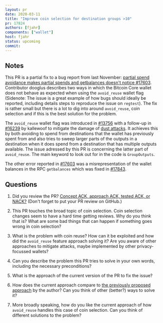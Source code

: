 ```yaml
---
layout: pr
date: 2020-03-11
title: "Improve coin selection for destination groups >10"
pr: 17824
authors: [fjahr]
components: ["wallet"]
host: fjahr
status: upcoming
commit:
---
```


## Notes

This PR is a partial fix to a bug report from last November: [partial spend avoidance makes partial spends and getbalances doesn't notice #17603](https://github.com/bitcoin/bitcoin/issues/17603).
Contributor dooglus describes two ways in which the Bitcoin Core wallet does not
behave as expected when using the `avoid_reuse` wallet flag (Sidenote: The issue is a great example
of how bugs should ideally be reported, including details steps to reproduce the issue
on `regtest`). The fix is rather small but there is a lot to dig into around
`avoid_reuse`, coin selection and if this is the best solution for the problem.

The `avoid_reuse` wallet flag was introduced in [#13756](https://github.com/bitcoin/bitcoin/pull/13756)
with a follow-up in [#16239](https://github.com/bitcoin/bitcoin/pull/16239)
by kallewoof to mitigate the damage of [dust attacks](https://bitcoin.stackexchange.com/questions/81508/deanonymizing-dust-attack/81509#81509).
It achieves this by both avoiding to spend from destinations that the wallet has
previously spent from and also tries to sweep larger parts of the outputs in
a destination when it does spend from a destination that has multiple outputs
available. The issue adressed by this PR is concerning the latter part
of `avoid_reuse`. The main keyword to look out for in the code is `GroupOutputs`.

The other error reported in [#17603](https://github.com/bitcoin/bitcoin/issues/17603)
was a misrepresentation of the wallet balances in the RPC `getbalances` which was fixed
in [#17843](https://github.com/bitcoin/bitcoin/pull/17843).

## Questions

1. Did you review the PR? [Concept ACK, approach ACK, tested ACK, or
NACK?](https://github.com/bitcoin/bitcoin/blob/master/CONTRIBUTING.md#peer-review)
(Don't forget to put your PR review on GitHub.)

2. This PR touches the broad topic of coin selection. Coin selection changes seem to
have a hard time getting reviews. Why do you think that is? What are some bad things
that can happen if something goes wrong in coin selection?

3. What is the problem with coin reuse? How can it be exploited and how did
the `avoid_reuse` feature approach solving it? Are you aware of other approaches
to mitigate attacks, maybe implemented by other privacy-focussed wallets?

4. Can you describe the problem this PR tries to solve in your own words, including
the necessary preconditions?

5. What is the approach of the current version of the PR to fix the issue?

6. How does the current approach compare to [the previously proposed approach](https://github.com/bitcoin/bitcoin/pull/17824#issuecomment-569928051)
by the author? Can you think of other (better?) ways to solve it?

7. More broadly speaking, how do you like the current approach of how `avoid_reuse`
handles this case of coin selection. Can you think of different solutions to the
problem?


<!-- TODO: uncomment and add meeting log
## Meeting Log
```
```
--->
